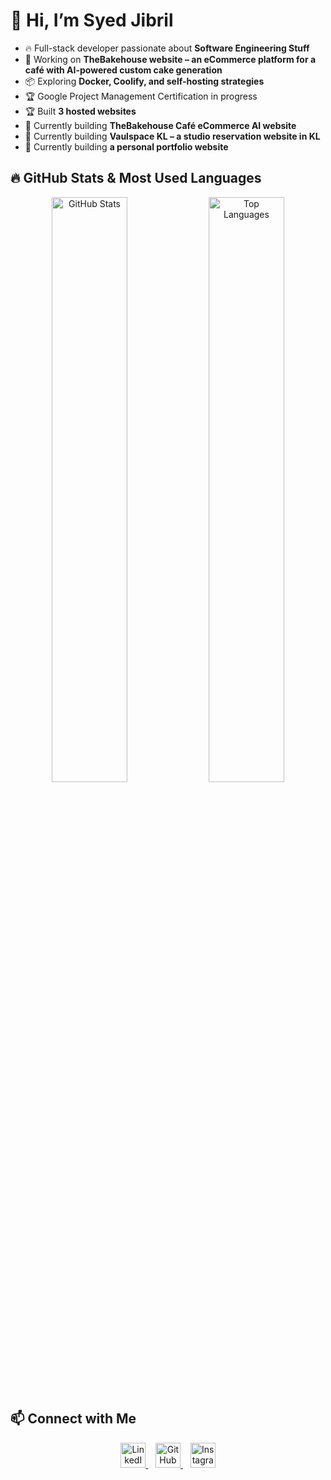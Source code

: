 # 👋 Hi, I’m Syed Jibril  

- 🔥 Full-stack developer passionate about **Software Engineering Stuff**  
- 🚀 Working on **TheBakehouse website – an eCommerce platform for a café with AI-powered custom cake generation**  
- 📦 Exploring **Docker, Coolify, and self-hosting strategies**  
- 🏆 Google Project Management Certification in progress  
- 🏆 Built **3 hosted websites**  
- 🎯 Currently building **TheBakehouse Café eCommerce AI website**  
- 🎯 Currently building **Vaulspace KL – a studio reservation website in KL**  
- 🎯 Currently building **a personal portfolio website**  

## 🔥 GitHub Stats & Most Used Languages  

<div align="center">
  <img src="https://github-readme-stats.vercel.app/api?username=SyedJibril&show_icons=true&theme=radical&count_private=true&include_all_commits=true" alt="GitHub Stats" width="49%" />
  <img src="https://github-readme-stats.vercel.app/api/top-langs/?username=SyedJibril&layout=compact&theme=radical&langs_count=8" alt="Top Languages" width="49%" />
</div>

## 📫 Connect with Me  

<p align="center">
  <a href="https://www.linkedin.com/in/syedjibril" target="_blank">
    <img src="https://skillicons.dev/icons?i=linkedin" width="40" height="40" alt="LinkedIn"/>
  </a>
  &nbsp;&nbsp;
  <a href="https://github.com/SyedJibril" target="_blank">
    <img src="https://skillicons.dev/icons?i=github" width="40" height="40" alt="GitHub"/>
  </a>
  &nbsp;&nbsp;
  <a href="https://www.instagram.com/syd.jibril" target="_blank">
    <img src="https://skillicons.dev/icons?i=instagram" height="40" alt="Instagram"/>
  </a>
</p>


